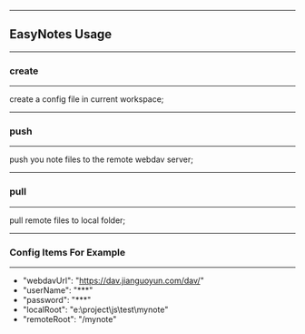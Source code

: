 ---------------------------
## EasyNotes Usage
---------------------------

### create
---------------------------
create a config file in current workspace;

---------------------------
### push
---------------------------
push you note files to the remote webdav server;

---------------------------
### pull
---------------------------
pull remote files to local folder;

---------------------------
### Config Items For Example
---------------------------
- "webdavUrl": "https://dav.jianguoyun.com/dav/"
- "userName": "***"
- "password": "***"
- "localRoot": "e:\\project\\js\\test\\mynote"
- "remoteRoot": "/mynote"